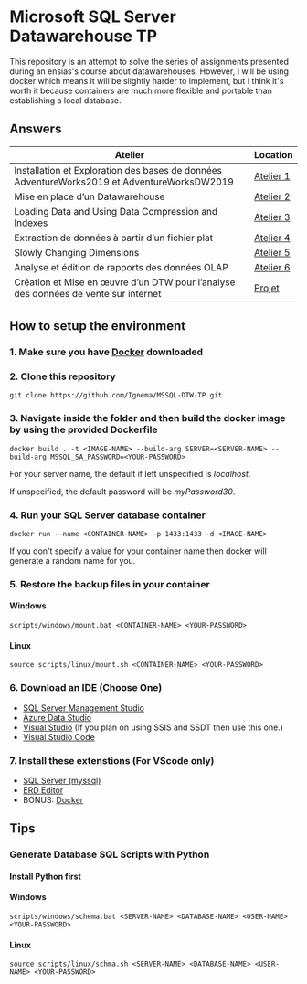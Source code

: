 # Microsoft SQL Server Datawarehouse TP

This repository is an attempt to solve the series of assignments presented during an ensias's course about datawarehouses. However, I will be using docker which means it will be slightly harder to implement, but I think it's worth it because containers are much more flexible and portable than establishing a local database.

## Answers

Atelier | Location 
--- | --- 
Installation et Exploration des bases de données AdventureWorks2019 et AdventureWorksDW2019 | [Atelier 1](https://github.com/Ignema/MSSQL-DTW-TP/tree/master/main/Atelier%201)
Mise en place d’un Datawarehouse | [Atelier 2](https://github.com/Ignema/MSSQL-DTW-TP/tree/master/main/Atelier%202)
Loading Data and Using Data Compression and Indexes | [Atelier 3](https://github.com/Ignema/MSSQL-DTW-TP/tree/master/main/Atelier%203) 
Extraction de données à partir d’un fichier plat | [Atelier 4](https://github.com/Ignema/MSSQL-DTW-TP/tree/master/main/Atelier%204) 
Slowly Changing Dimensions | [Atelier 5](https://github.com/Ignema/MSSQL-DTW-TP/tree/master/main/Atelier%205)
Analyse et édition de rapports des données OLAP | [Atelier 6](https://github.com/Ignema/MSSQL-DTW-TP/tree/master/main/Atelier%206)
Création et Mise en œuvre d’un DTW pour l’analyse des données de vente sur internet | [Projet](https://github.com/Ignema/MSSQL-DTW-TP/tree/master/main/Projet)

## How to setup the environment

### 1. Make sure you have [Docker](https://www.docker.com/products/docker-desktop) downloaded

### 2. Clone this repository

    git clone https://github.com/Ignema/MSSQL-DTW-TP.git

### 3. Navigate inside the folder and then build the docker image by using the provided Dockerfile

    docker build . -t <IMAGE-NAME> --build-arg SERVER=<SERVER-NAME> --build-arg MSSQL_SA_PASSWORD=<YOUR-PASSWORD>

For your server name, the default if left unspecified is *localhost*.

If unspecified, the default password will be *myPassword30*.

### 4. Run your SQL Server database container

    docker run --name <CONTAINER-NAME> -p 1433:1433 -d <IMAGE-NAME>

If you don't specify a value for your container name then docker will generate a random name for you.

### 5. Restore the backup files in your container

#### Windows

    scripts/windows/mount.bat <CONTAINER-NAME> <YOUR-PASSWORD>

#### Linux

    source scripts/linux/mount.sh <CONTAINER-NAME> <YOUR-PASSWORD>

### 6. Download an IDE (Choose One) 
 - [SQL Server Management Studio](https://docs.microsoft.com/en-us/sql/ssms/download-sql-server-management-studio-ssms)
 - [Azure Data Studio](https://docs.microsoft.com/en-us/sql/azure-data-studio/download-azure-data-studio)
 - [Visual Studio](https://visualstudio.microsoft.com) (If you plan on using SSIS and SSDT then use this one.)
 - [Visual Studio Code](https://code.visualstudio.com/download)

### 7. Install these extenstions (For VScode only)

- [SQL Server (myssql)](https://marketplace.visualstudio.com/items?itemName=ms-mssql.mssql)
- [ERD Editor](https://marketplace.visualstudio.com/items?itemName=dineug.vuerd-vscode)
- BONUS: [Docker](https://marketplace.visualstudio.com/items?itemName=ms-azuretools.vscode-docker)

## Tips

### Generate Database SQL Scripts with Python

#### Install Python first

#### Windows

    scripts/windows/schema.bat <SERVER-NAME> <DATABASE-NAME> <USER-NAME> <YOUR-PASSWORD>

#### Linux

    source scripts/linux/schma.sh <SERVER-NAME> <DATABASE-NAME> <USER-NAME> <YOUR-PASSWORD>